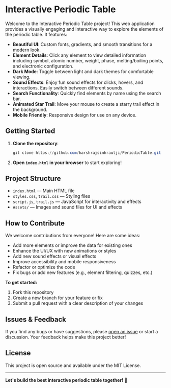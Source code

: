 # Interactive Periodic Table

Welcome to the Interactive Periodic Table project! This web application provides a visually engaging and interactive way to explore the elements of the periodic table. It features:

- **Beautiful UI**: Custom fonts, gradients, and smooth transitions for a modern look.
- **Element Details**: Click any element to view detailed information including symbol, atomic number, weight, phase, melting/boiling points, and electronic configuration.
- **Dark Mode**: Toggle between light and dark themes for comfortable viewing.
- **Sound Effects**: Enjoy fun sound effects for clicks, hovers, and interactions. Easily switch between different sounds.
- **Search Functionality**: Quickly find elements by name using the search bar.
- **Animated Star Trail**: Move your mouse to create a starry trail effect in the background.
- **Mobile Friendly**: Responsive design for use on any device.

## Getting Started

1. **Clone the repository**:
   ```powershell
   git clone https://github.com/harshrajsinhraulji/PeriodicTable.git
   ```
2. **Open `index.html` in your browser** to start exploring!

## Project Structure

- `index.html` — Main HTML file
- `styles.css`, `trail.css` — Styling files
- `script.js`, `trail.js` — JavaScript for interactivity and effects
- `Assets/` — Images and sound files for UI and effects

## How to Contribute

We welcome contributions from everyone! Here are some ideas:
- Add more elements or improve the data for existing ones
- Enhance the UI/UX with new animations or styles
- Add new sound effects or visual effects
- Improve accessibility and mobile responsiveness
- Refactor or optimize the code
- Fix bugs or add new features (e.g., element filtering, quizzes, etc.)

**To get started:**
1. Fork this repository
2. Create a new branch for your feature or fix
3. Submit a pull request with a clear description of your changes

## Issues & Feedback

If you find any bugs or have suggestions, please [open an issue](https://github.com/harshrajsinhraulji/PeriodicTable/issues) or start a discussion. Your feedback helps make this project better!

## License

This project is open source and available under the MIT License.

---

**Let's build the best interactive periodic table together!** 🚀
